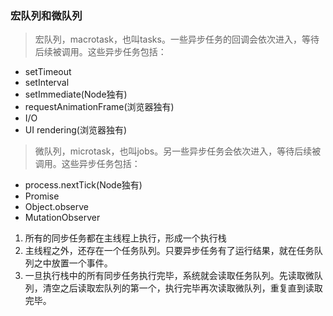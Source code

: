 ### 宏队列和微队列
> 宏队列，macrotask，也叫tasks。一些异步任务的回调会依次进入，等待后续被调用。这些异步任务包括：
* setTimeout
* setInterval
* setImmediate(Node独有)
* requestAnimationFrame(浏览器独有)
* I/O
* UI rendering(浏览器独有)

> 微队列，microtask，也叫jobs。另一些异步任务会依次进入，等待后续被调用。这些异步任务包括：
* process.nextTick(Node独有)
* Promise
* Object.observe
* MutationObserver

1. 所有的同步任务都在主线程上执行，形成一个执行栈
2. 主线程之外，还存在一个任务队列。只要异步任务有了运行结果，就在任务队列之中放置一个事件。
3. 一旦执行栈中的所有同步任务执行完毕，系统就会读取任务队列。先读取微队列，清空之后读取宏队列的第一个，执行完毕再次读取微队列，重复直到读取完毕。